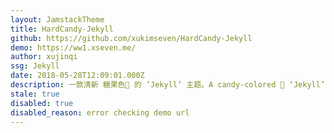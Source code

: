 ```yaml
---
layout: JamstackTheme
title: HardCandy-Jekyll
github: https://github.com/xukimseven/HardCandy-Jekyll
demo: https://ww1.xseven.me/
author: xujinqi
ssg: Jekyll
date: 2018-05-28T12:09:01.000Z
description: 一款清新 糖果色🍬 的 ‘Jekyll’ 主题。A candy-colored 🍬 ‘Jekyll’ theme.
stale: true
disabled: true
disabled_reason: error checking demo url
---
```

